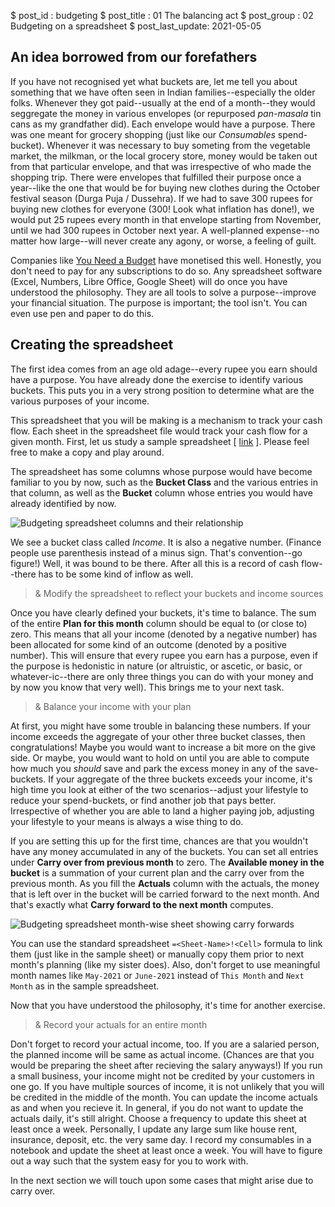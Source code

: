 $ post_id : budgeting
$ post_title : 01 The balancing act
$ post_group : 02 Budgeting on a spreadsheet
$ post_last_update: 2021-05-05

## An idea borrowed from our forefathers

If you have not recognised yet what buckets are, let me tell you about something that we have often seen in Indian families--especially the older folks. Whenever they got paid--usually at the end of a month--they would seggregate the money in various envelopes (or repurposed *pan-masala* tin cans as my grandfather did). Each envelope would have a purpose. There was one meant for grocery shopping (just like our *Consumables* spend-bucket). Whenever it was necessary to buy someting from the vegetable market, the milkman, or the local grocery store, money would be taken out from that particular envelope, and that was irrespective of who made the shopping trip. There were envelopes that fulfilled their purpose once a year--like the one that would be for buying new clothes during the October festival season (Durga Puja / Dussehra). If we had to save 300 rupees for buying new clothes for everyone (300! Look what inflation has done!), we would put 25 rupees every month in that envelope starting from November, until we had 300 rupees in October next year. A well-planned expense--no matter how large--will never create any agony, or worse, a feeling of guilt.

Companies like [You Need a Budget](https://www.youneedabudget.com/) have monetised this well. Honestly, you don't need to pay for any subscriptions to do so. Any spreadsheet software (Excel, Numbers, Libre Office, Google Sheet) will do once you have understood the philosophy. They are all tools to solve a purpose--improve your financial situation. The purpose is important; the tool isn't. You can even use pen and paper to do this.

## Creating the spreadsheet

The first idea comes from an age old adage--every rupee you earn should have a purpose. You have already done the exercise to identify various buckets. This puts you in a very strong position to determine what are the various purposes of your income.

This spreadsheet that you will be making is a mechanism to track your cash flow. Each sheet in the spreadsheet file would track your cash flow for a given month. First, let us study a sample spreadsheet [ [link](https://docs.google.com/spreadsheets/d/1NBQ0ukGvi1ol4Tt8KNxo6i3NckpZpfzG81j4gBsgFC8/edit#gid=0) ]. Please feel free to make a copy and play around.

The spreadsheet has some columns whose purpose would have become familiar to you by now, such as the **Bucket Class** and the various entries in that column, as well as the **Bucket** column whose entries you would have already identified by now.

![Budgeting spreadsheet columns and their relationship](Spreadsheet-columns.jpg)

We see a bucket class called *Income*. It is also a negative number. (Finance people use parenthesis instead of a minus sign. That's convention--go figure!) Well, it was bound to be there. After all this is a record of cash flow--there has to be some kind of inflow as well.

>& Modify the spreadsheet to reflect your buckets and income sources

Once you have clearly defined your buckets, it's time to balance. The sum of the entire **Plan for this month** column should be equal to (or close to) zero. This means that all your income (denoted by a negative number) has been allocated for some kind of an outcome (denoted by a positive number). This will ensure that every rupee you earn has a purpose, even if the purpose is hedonistic in nature (or altruistic, or ascetic, or basic, or whatever-ic--there are only three things you can do with your money and by now you know that very well). This brings me to your next task.

>& Balance your income with your plan

At first, you might have some trouble in balancing these numbers. If your income exceeds the aggregate of your other three bucket classes, then congratulations! Maybe you would want to increase a bit more on the give side. Or maybe, you would want to hold on until you are able to compute how much you *should* save and park the excess money in any of the save-buckets. If your aggregate of the three buckets exceeds your income, it's high time you look at either of the two scenarios--adjust your lifestyle to reduce your spend-buckets, or find another job that pays better. Irrespective of whether you are able to land a higher paying job, adjusting your lifestyle to your means is always a wise thing to do.

If you are setting this up for the first time, chances are that you wouldn't have any money accumulated in any of the buckets. You can set all entries under **Carry over from previous month** to zero. The **Available money in the bucket** is a summation of your current plan and the carry over from the previous month. As you fill the **Actuals** column with the actuals, the money that is left over in the bucket will be carried forward to the next month. And that's exactly what **Carry forward to the next month** computes.

![Budgeting spreadsheet month-wise sheet showing carry forwards](Spreadsheet-carry-forward.jpg)

You can use the standard spreadsheet `=<Sheet-Name>!<Cell>` formula to link them (just like in the sample sheet) or manually copy them prior to next month's planning (like my sister does). Also, don't forget to use meaningful month names like `May-2021` or `June-2021` instead of `This Month` and `Next Month` as in the sample spreadsheet.

Now that you have understood the philosophy, it's time for another exercise.

>& Record your actuals for an entire month

Don't forget to record your actual income, too. If you are a salaried person, the planned income will be same as actual income. (Chances are that you would be preparing the sheet after recieving the salary anyways!) If you run a small business, your income might not be credited by your customers in one go. If you have multiple sources of income, it is not unlikely that you will be credited in the middle of the month. You can update the income actuals as and when you recieve it. In general, if you do not want to update the actuals daily, it's still alright. Choose a frequency to update this sheet at least once a week. Personally, I update any large sum like house rent, insurance, deposit, etc. the very same day. I record my consumables in a notebook and update the sheet at least once a week. You will have to figure out a way such that the system easy for you to work with.

In the next section we will touch upon some cases that might arise due to carry over.
